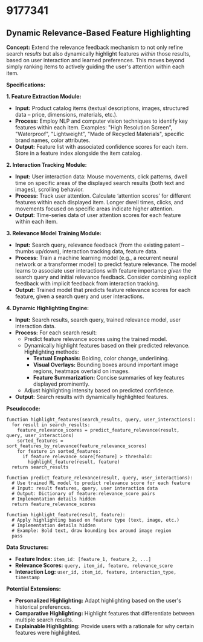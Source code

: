 # 9177341

## Dynamic Relevance-Based Feature Highlighting

**Concept:** Extend the relevance feedback mechanism to not only refine search *results* but also dynamically highlight features *within* those results, based on user interaction and learned preferences. This moves beyond simply ranking items to actively guiding the user's attention within each item.

**Specifications:**

**1. Feature Extraction Module:**

*   **Input:** Product catalog items (textual descriptions, images, structured data – price, dimensions, materials, etc.).
*   **Process:**  Employ NLP and computer vision techniques to identify key features within each item.  Examples:  "High Resolution Screen", "Waterproof", "Lightweight", "Made of Recycled Materials", specific brand names, color attributes.
*   **Output:** Feature list with associated confidence scores for each item. Store in a feature index alongside the item catalog.

**2. Interaction Tracking Module:**

*   **Input:** User interaction data: Mouse movements, click patterns, dwell time on specific areas of the displayed search results (both text and images), scrolling behavior.
*   **Process:**  Track user attention.  Calculate ‘attention scores’ for different features within each displayed item. Longer dwell times, clicks, and movements focused on specific areas indicate higher attention.
*   **Output:**  Time-series data of user attention scores for each feature within each item.

**3. Relevance Model Training Module:**

*   **Input:**  Search query, relevance feedback (from the existing patent – thumbs up/down), interaction tracking data, feature data.
*   **Process:** Train a machine learning model (e.g., a recurrent neural network or a transformer model) to predict feature relevance. The model learns to associate user interactions with feature importance *given* the search query and initial relevance feedback.  Consider combining explicit feedback with implicit feedback from interaction tracking.
*   **Output:** Trained model that predicts feature relevance scores for each feature, given a search query and user interactions.

**4. Dynamic Highlighting Engine:**

*   **Input:** Search results, search query, trained relevance model, user interaction data.
*   **Process:** For each search result:
    *   Predict feature relevance scores using the trained model.
    *   Dynamically highlight features based on their predicted relevance.  Highlighting methods:
        *   **Textual Emphasis:** Bolding, color change, underlining.
        *   **Visual Overlays:**  Bounding boxes around important image regions, heatmaps overlaid on images.
        *   **Feature Summarization:**  Concise summaries of key features displayed prominently.
    *   Adjust highlighting intensity based on predicted confidence.
*   **Output:** Search results with dynamically highlighted features.

**Pseudocode:**

```
function highlight_features(search_results, query, user_interactions):
  for result in search_results:
    feature_relevance_scores = predict_feature_relevance(result, query, user_interactions)
    sorted_features = sort_features_by_relevance(feature_relevance_scores)
    for feature in sorted_features:
      if feature_relevance_score[feature] > threshold:
        highlight_feature(result, feature)
  return search_results

function predict_feature_relevance(result, query, user_interactions):
  # Use trained ML model to predict relevance score for each feature
  # Input: result features, query, user interaction data
  # Output: Dictionary of feature:relevance_score pairs
  # Implementation details hidden
  return feature_relevance_scores

function highlight_feature(result, feature):
  # Apply highlighting based on feature type (text, image, etc.)
  # Implementation details hidden
  # Example: Bold text, draw bounding box around image region
  pass

```

**Data Structures:**

*   **Feature Index:** `item_id: [feature_1, feature_2, ...] `
*   **Relevance Scores:** `query, item_id, feature, relevance_score`
*   **Interaction Log:** `user_id, item_id, feature, interaction_type, timestamp`

**Potential Extensions:**

*   **Personalized Highlighting:** Adapt highlighting based on the user's historical preferences.
*   **Comparative Highlighting:** Highlight features that differentiate between multiple search results.
*   **Explainable Highlighting:**  Provide users with a rationale for why certain features were highlighted.